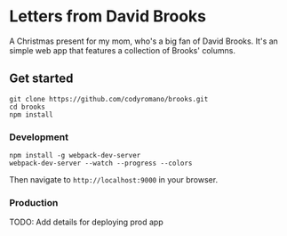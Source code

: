# Letters from David Brooks

A Christmas present for my mom, who's a big fan of David Brooks. It's an simple web app that features a collection of Brooks' columns.

## Get started

```
git clone https://github.com/codyromano/brooks.git
cd brooks
npm install
```

### Development

```
npm install -g webpack-dev-server
webpack-dev-server --watch --progress --colors
```
Then navigate to `http://localhost:9000` in your browser.

### Production

TODO: Add details for deploying prod app

